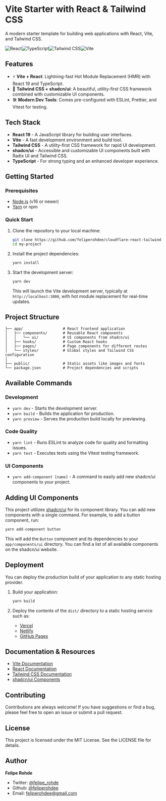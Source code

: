 # Vite Starter with React & Tailwind CSS

A modern starter template for building web applications with React, Vite, and Tailwind CSS.

![React](https://img.shields.io/badge/React-61DAFB?style=for-the-badge&logo=react&logoColor=black)![TypeScript](https://img.shields.io/badge/TypeScript-3178C6?style=for-the-badge&logo=typescript&logoColor=white)![Tailwind CSS](https://img.shields.io/badge/Tailwind_CSS-06B6D4?style=for-the-badge&logo=tailwindcss&logoColor=white)![Vite](https://img.shields.io/badge/Vite-646CFF?style=for-the-badge&logo=vite&logoColor=white)

## Features

- ⚡ **Vite + React**: Lightning-fast Hot Module Replacement (HMR) with React 19 and TypeScript.
- 💅 **Tailwind CSS + shadcn/ui**: A beautiful, utility-first CSS framework combined with customizable UI components.
- 🛠️ **Modern Dev Tools**: Comes pre-configured with ESLint, Prettier, and Vitest for testing.

## Tech Stack

- **React 19** - A JavaScript library for building user interfaces.
- **Vite** - A fast development environment and build tool.
- **Tailwind CSS** - A utility-first CSS framework for rapid UI development.
- **shadcn/ui** - Accessible and customizable UI components built with Radix UI and Tailwind CSS.
- **TypeScript** - For strong typing and an enhanced developer experience.

## Getting Started

### Prerequisites

- [Node.js](https://nodejs.org/) (v16 or newer)
- [Yarn](https://yarnpkg.com/) or npm

### Quick Start

1.  Clone the repository to your local machine:

    ```bash
    git clone https://github.com/feliperohdee/cloudflare-react-tailwind-client.git my-project
    cd my-project
    ```

2.  Install the project dependencies:

    ```bash
    yarn install
    ```

3.  Start the development server:

    ```bash
    yarn dev
    ```

    This will launch the Vite development server, typically at `http://localhost:3000`, with hot module replacement for real-time updates.

## Project Structure

```
├── app/                  # React frontend application
│   ├── components/       # Reusable React components
│   │   └── ui/           # UI components from shadcn/ui
│   ├── hooks/            # Custom React hooks
│   ├── pages/            # Page components for different routes
│   └── styles/           # Global styles and Tailwind CSS configuration
│
├── public/               # Static assets like images and fonts
└── package.json          # Project dependencies and scripts
```

## Available Commands

### Development

- `yarn dev` - Starts the development server.
- `yarn build` - Builds the application for production.
- `yarn preview` - Serves the production build locally for previewing.

### Code Quality

- `yarn lint` - Runs ESLint to analyze code for quality and formatting issues.
- `yarn test` - Executes tests using the Vitest testing framework.

### UI Components

- `yarn add-component [name]` - A command to easily add new shadcn/ui components to your project.

## Adding UI Components

This project utilizes [shadcn/ui](https://ui.shadcn.com/) for its component library. You can add new components with a single command. For example, to add a button component, run:

```bash
yarn add-component button
```

This will add the `Button` component and its dependencies to your `app/components/ui` directory. You can find a list of all available components on the shadcn/ui website.

## Deployment

You can deploy the production build of your application to any static hosting provider.

1.  Build your application:

    ```bash
    yarn build
    ```

2.  Deploy the contents of the `dist/` directory to a static hosting service such as:
    - [Vercel](https://vercel.com/)
    - [Netlify](https://www.netlify.com/)
    - [GitHub Pages](https://pages.github.com/)

## Documentation & Resources

- [Vite Documentation](https://vitejs.dev/)
- [React Documentation](https://react.dev/)
- [Tailwind CSS Documentation](https://tailwindcss.com/docs)
- [shadcn/ui Components](https://ui.shadcn.com/)

## Contributing

Contributions are always welcome! If you have suggestions or find a bug, please feel free to open an issue or submit a pull request.

## License

This project is licensed under the MIT License. See the LICENSE file for details.

## Author

**Felipe Rohde**

- Twitter: [@felipe_rohde](https://twitter.com/felipe_rohde)
- Github: [@feliperohdee](https://github.com/feliperohdee)
- Email: feliperohdee@gmail.com
